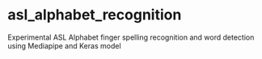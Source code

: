 # asl_alphabet_recognition
Experimental ASL Alphabet finger spelling recognition and word detection using Mediapipe and Keras model 
